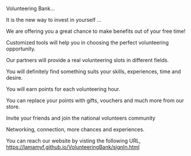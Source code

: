 Volunteering Bank...

It is the new way to invest in yourself ... 

We are offering you a great chance to make benefits out of your free time!

Customized tools will help you in choosing the perfect volunteering opportunity.

Our partners will provide a real volunteering slots in different fields.

You will definitely find something suits your skills, experiences, time and desire. 

You will earn points for each volunteering hour.

You can replace your points with gifts, vouchers and much more from our store. 

Invite your friends and join the national volunteers community 

 Networking, connection, more chances and experiences.

You can reach our website by visting the following URL, https://lamamyf.github.io/VolunteeringBank/signIn.html
